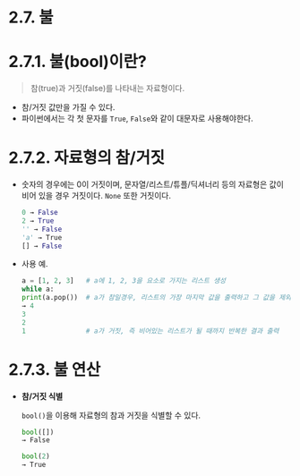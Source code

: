 # 2.7. 불

# **2.7.1. 불(bool)이란?**

> 참(true)과 거짓(false)를 나타내는 자료형이다.
> 
- 참/거짓 값만을 가질 수 있다.
- 파이썬에서는 각 첫 문자를 `True`, `False`와 같이 대문자로 사용해야한다.

# **2.7.2. 자료형의 참/거짓**

- 숫자의 경우에는 0이 거짓이며, 문자열/리스트/튜플/딕셔너리 등의 자료형은 값이 비어 있을 경우 거짓이다. `None` 또한 거짓이다.
    
    ```python
    0 → False
    2 → True
    '' → False
    'a' → True
    [] → False
    ```
    

- 사용 예.
    
    ```python
    a = [1, 2, 3]   # a에 1, 2, 3을 요소로 가지는 리스트 생성
    while a:
    print(a.pop())  # a가 참일경우, 리스트의 가장 마지막 값을 출력하고 그 값을 제외한 리스트를 반환
    → 4
    3
    2
    1               # a가 거짓, 즉 비어있는 리스트가 될 때까지 반복한 결과 출력
    ```
    

# **2.7.3. 불 연산**

- **참/거짓 식별**
    
    `bool()`을 이용해 자료형의 참과 거짓을 식별할 수 있다.
    
    ```python
    bool([])
    → False
    
    bool(2)
    → True
    ```